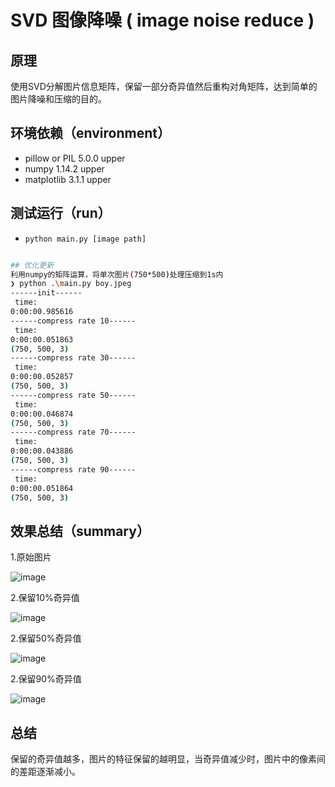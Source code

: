 #  SVD 图像降噪 ( image noise reduce )
## 原理
使用SVD分解图片信息矩阵，保留一部分奇异值然后重构对角矩阵，达到简单的图片降噪和压缩的目的。

## 环境依赖（environment）
- pillow or PIL 5.0.0 upper
- numpy 1.14.2 upper
- matplotlib 3.1.1 upper

## 测试运行（run）
- `python main.py [image path]`
``` bash

## 优化更新 
利用numpy的矩阵运算，将单次图片(750*500)处理压缩到1s内
❯ python .\main.py boy.jpeg
------init------
 time:
0:00:00.985616
------compress rate 10------
 time:
0:00:00.051863
(750, 500, 3)
------compress rate 30------
 time:
0:00:00.052857
(750, 500, 3)
------compress rate 50------
 time:
0:00:00.046874
(750, 500, 3)
------compress rate 70------
 time:
0:00:00.043886
(750, 500, 3)
------compress rate 90------
 time:
0:00:00.051864
(750, 500, 3)
```
## 效果总结（summary）
1.原始图片  

![image](test.jpg)

2.保留10%奇异值

![image](test_10%25.jpg)

2.保留50%奇异值  

![image](test_50%25.jpg)  

2.保留90%奇异值  

![image](test_90%25.jpg)


## 总结
保留的奇异值越多，图片的特征保留的越明显，当奇异值减少时，图片中的像素间的差距逐渐减小。
